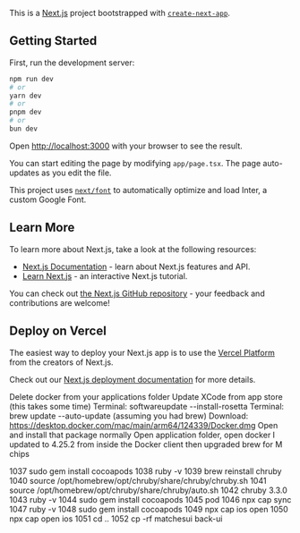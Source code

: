 This is a [Next.js](https://nextjs.org/) project bootstrapped with [`create-next-app`](https://github.com/vercel/next.js/tree/canary/packages/create-next-app).

## Getting Started

First, run the development server:

```bash
npm run dev
# or
yarn dev
# or
pnpm dev
# or
bun dev
```

Open [http://localhost:3000](http://localhost:3000) with your browser to see the result.

You can start editing the page by modifying `app/page.tsx`. The page auto-updates as you edit the file.

This project uses [`next/font`](https://nextjs.org/docs/basic-features/font-optimization) to automatically optimize and load Inter, a custom Google Font.

## Learn More

To learn more about Next.js, take a look at the following resources:

- [Next.js Documentation](https://nextjs.org/docs) - learn about Next.js features and API.
- [Learn Next.js](https://nextjs.org/learn) - an interactive Next.js tutorial.

You can check out [the Next.js GitHub repository](https://github.com/vercel/next.js/) - your feedback and contributions are welcome!

## Deploy on Vercel

The easiest way to deploy your Next.js app is to use the [Vercel Platform](https://vercel.com/new?utm_medium=default-template&filter=next.js&utm_source=create-next-app&utm_campaign=create-next-app-readme) from the creators of Next.js.

Check out our [Next.js deployment documentation](https://nextjs.org/docs/deployment) for more details.



Delete docker from your applications folder
Update XCode from app store (this takes some time)
Terminal: softwareupdate --install-rosetta
Terminal: brew update --auto-update (assuming you had brew)
Download: https://desktop.docker.com/mac/main/arm64/124339/Docker.dmg
Open and install that package normally
Open application folder, open docker
I updated to 4.25.2 from inside the Docker client then upgraded brew for M chips

 1037  sudo gem install cocoapods
 1038  ruby -v
 1039   brew reinstall chruby
 1040  source /opt/homebrew/opt/chruby/share/chruby/chruby.sh
 1041   source /opt/homebrew/opt/chruby/share/chruby/auto.sh
 1042  chruby 3.3.0
 1043  ruby -v
 1044  sudo gem install cocoapods
 1045  pod
 1046  npx cap sync
 1047  ruby -v
 1048  sudo gem install cocoapods
 1049  npx cap ios open
 1050  npx cap open ios
 1051  cd ..
 1052  cp -rf matchesui back-ui
